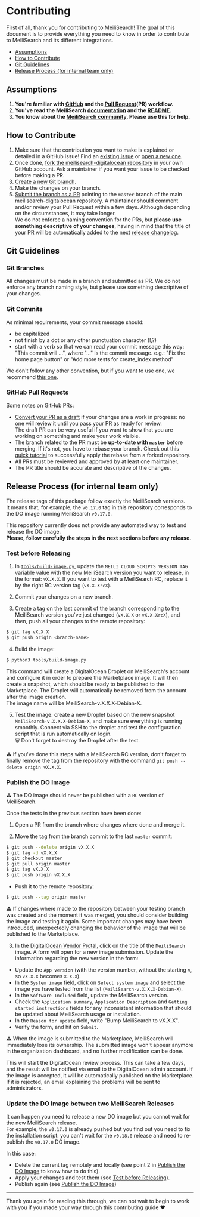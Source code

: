 # Contributing

First of all, thank you for contributing to MeiliSearch! The goal of this document is to provide everything you need to know in order to contribute to MeiliSearch and its different integrations.

<!-- MarkdownTOC autolink="true" style="ordered" indent="   " -->

- [Assumptions](#assumptions)
- [How to Contribute](#how-to-contribute)
- [Git Guidelines](#git-guidelines)
- [Release Process (for internal team only)](#release-process-for-internal-team-only)

<!-- /MarkdownTOC -->

## Assumptions

1. **You're familiar with [GitHub](https://github.com) and the [Pull Request](https://help.github.com/en/github/collaborating-with-issues-and-pull-requests/about-pull-requests)(PR) workflow.**
2. **You've read the MeiliSearch [documentation](https://docs.meilisearch.com) and the [README](/README.md).**
3. **You know about the [MeiliSearch community](https://docs.meilisearch.com/resources/contact.html). Please use this for help.**

## How to Contribute

1. Make sure that the contribution you want to make is explained or detailed in a GitHub issue! Find an [existing issue](https://github.com/meilisearch/meilisearch-digitalocean/issues/) or [open a new one](https://github.com/meilisearch/meilisearch-digitalocean/issues/new).
2. Once done, [fork the meilisearch-digitalocean repository](https://help.github.com/en/github/getting-started-with-github/fork-a-repo) in your own GitHub account. Ask a maintainer if you want your issue to be checked before making a PR.
3. [Create a new Git branch](https://help.github.com/en/github/collaborating-with-issues-and-pull-requests/creating-and-deleting-branches-within-your-repository).
4. Make the changes on your branch.
5. [Submit the branch as a PR](https://help.github.com/en/github/collaborating-with-issues-and-pull-requests/creating-a-pull-request-from-a-fork) pointing to the `master` branch of the main meilisearch-digitalocean repository. A maintainer should comment and/or review your Pull Request within a few days. Although depending on the circumstances, it may take longer.<br>
 We do not enforce a naming convention for the PRs, but **please use something descriptive of your changes**, having in mind that the title of your PR will be automatically added to the next [release changelog](https://github.com/meilisearch/meilisearch-digitalocean/releases/).

## Git Guidelines

### Git Branches

All changes must be made in a branch and submitted as PR.
We do not enforce any branch naming style, but please use something descriptive of your changes.

### Git Commits

As minimal requirements, your commit message should:
- be capitalized
- not finish by a dot or any other punctuation character (!,?)
- start with a verb so that we can read your commit message this way: "This commit will ...", where "..." is the commit message.
  e.g.: "Fix the home page button" or "Add more tests for create_index method"

We don't follow any other convention, but if you want to use one, we recommend [this one](https://chris.beams.io/posts/git-commit/).

### GitHub Pull Requests

Some notes on GitHub PRs:

- [Convert your PR as a draft](https://help.github.com/en/github/collaborating-with-issues-and-pull-requests/changing-the-stage-of-a-pull-request) if your changes are a work in progress: no one will review it until you pass your PR as ready for review.<br>
  The draft PR can be very useful if you want to show that you are working on something and make your work visible.
- The branch related to the PR must be **up-to-date with `master`** before merging. If it's not, you have to rebase your branch. Check out this [quick tutorial](https://gist.github.com/curquiza/5f7ce615f85331f083cd467fc4e19398) to successfully apply the rebase from a forked repository.
- All PRs must be reviewed and approved by at least one maintainer.
- The PR title should be accurate and descriptive of the changes.

## Release Process (for internal team only)

The release tags of this package follow exactly the MeiliSearch versions.<br>
It means that, for example, the `v0.17.0` tag in this repository corresponds to the DO image running MeiliSearch `v0.17.0`.

This repository currently does not provide any automated way to test and release the DO image.<br>
**Please, follow carefully the steps in the next sections before any release.**

### Test before Releasing

1. In [`tools/build-image.py`](tools/build-image.py), update the `MEILI_CLOUD_SCRIPTS_VERSION_TAG` variable value with the new MeiliSearch version you want to release, in the format: `vX.X.X`. If you want to test with a MeiliSearch RC, replace it by the right RC version tag (`vX.X.XrcX`).

2. Commit your changes on a new branch.

3. Create a tag on the last commit of the branch corresponding to the MeiliSearch version you've just changed (`vX.X.X` or `vX.X.XrcX`), and then, push all your changes to the remote repository:
```bash
$ git tag vX.X.X
$ git push origin <branch-name>
```

4. Build the image:
```bash
$ python3 tools/build-image.py
```

This command will create a DigitalOcean Droplet on MeiliSearch's account and configure it in order to prepare the Marketplace image. It will then create a snapshot, which should be ready to be published to the Marketplace. The Droplet will automatically be removed from the account after the image creation.<br>
The image name will be MeiliSearch-v.X.X.X-Debian-X.

5. Test the image: create a new Droplet based on the new snapshot `MeiliSearch-v.X.X.X-Debian-X`, and make sure everything is running smoothly. Connect via SSH to the droplet and test the configuration script that is run automatically on login.<br>
🗑 Don't forget to destroy the Droplet after the test.

⚠️ If you've done this steps with a MeiliSearch RC version, don't forget to finally remove the tag from the repository with the command `git push --delete origin vX.X.X`.

### Publish the DO Image

⚠️ The DO image should never be published with a `RC` version of MeiliSearch.

Once the tests in the previous section have been done:

1. Open a PR from the branch where changes where done and merge it.

2. Move the tag from the branch commit to the last `master` commit:

```bash
$ git push --delete origin vX.X.X
$ git tag -d vX.X.X
$ git checkout master
$ git pull origin master
$ git tag vX.X.X
$ git push origin vX.X.X
```

- Push it to the remote repository:
```bash
$ git push --tag origin master
```

⚠️ If changes where made to the repository between your testing branch was created and the moment it was merged, you should consider building the image and testing it again. Some important changes may have been introduced, unexpectedly changing the behavior of the image that will be published to the Marketplace.

3. In the [DigitalOcean Vendor Protal](https://marketplace.digitalocean.com/vendorportal), click on the title of the `MeiliSearch` image. A form will open for a new image submission. Update the information regarding the new version in the form:

- Update the `App version` (with the version number, without the starting v, so `vX.X.X` becomes `X.X.X`).
- In the `System image` field, click on `Select system image` and select the image you have tested from the list (`MeiliSearch-v.X.X.X-Debian-X`).
- In the `Software Included` field, update the MeiliSearch version.
- Check the `Application summary`, `Application Description` and `Getting started instructions` fields for any inconsistent information that should be updated about MeiliSearch usage or installation.
- In the `Reason for update` field, write "Bump MeiliSearch to vX.X.X".
- Verify the form, and hit on `Submit`.

⚠️ When the image is submitted to the Marketplace, MeiliSearch will immediately lose its ownership. The submitted image won't appear anymore in the organization dashboard, and no further modification can be done.

This will start the DigitalOcean review process. This can take a few days, and the result will be notified via email to the DigitalOcean admin account. If the image is accepted, it will be automatically published on the Marketplace. If it is rejected, an email explaining the problems will be sent to administrators.

### Update the DO Image between two MeiliSearch Releases

It can happen you need to release a new DO image but you cannot wait for the new MeiliSearch release.<br>
For example, the `v0.17.0` is already pushed but you find out you need to fix the installation script: you can't wait for the `v0.18.0` release and need to re-publish the `v0.17.0` DO image.

In this case:
- Delete the current tag remotely and locally (see point 2 in [Publish the DO Image](#publish-the-do-image) to know how to do this).
- Apply your changes and test them (see [Test before Releasing](#test-before-releasing)).
- Publish again (see [Publish the DO Image](#publish-the-do-image))

<hr>

Thank you again for reading this through, we can not wait to begin to work with you if you made your way through this contributing guide ❤️
